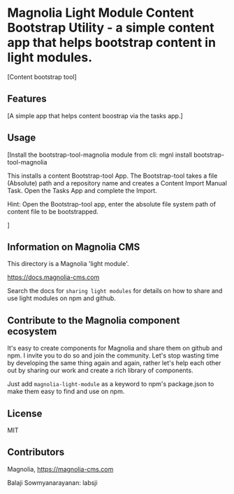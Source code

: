 # Magnolia Light Module Content Bootstrap Utility - a simple content app that helps bootstrap content in light modules. 

[Content bootstrap tool]

## Features
[A simple app that helps content boostrap via the tasks app.]


## Usage
[Install the bootstrap-tool-magnolia module from cli:
mgnl install bootstrap-tool-magnolia

This installs a content Bootstrap-tool App.
The Bootstrap-tool takes a file (Absolute) path and a repository name and creates a Content Import Manual Task.
Open the Tasks App and complete the Import.

Hint: Open the Bootstrap-tool app, enter the absolute file system path of content file  to be bootstrapped.

]


## Information on Magnolia CMS
This directory is a Magnolia 'light module'.

https://docs.magnolia-cms.com

Search the docs for `sharing light modules` for details on how to share and use light modules on npm and github.


## Contribute to the Magnolia component ecosystem
It's easy to create components for Magnolia and share them on github and npm. I invite you to do so and join the community. Let's stop wasting time by developing the same thing again and again, rather let's help each other out by sharing our work and create a rich library of components.

Just add `magnolia-light-module` as a keyword to npm's package.json to make them easy to find and use on npm.

## License

MIT

## Contributors

Magnolia, https://magnolia-cms.com

Balaji Sowmyanarayanan: labsji
